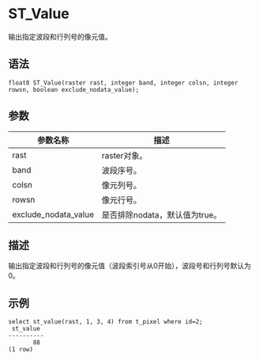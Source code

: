 # ST\_Value

输出指定波段和行列号的像元值。

## 语法

```
float8 ST_Value(raster rast, integer band, integer colsn, integer rowsn, boolean exclude_nodata_value);
```

## 参数

|参数名称|描述|
|----|--|
|rast|raster对象。|
|band|波段序号。|
|colsn|像元列号。|
|rowsn|像元行号。|
|exclude\_nodata\_value|是否排除nodata，默认值为true。|

## 描述

输出指定波段和行列号的像元值（波段索引号从0开始），波段号和行列号默认为0。

## 示例

```
select st_value(rast, 1, 3, 4) from t_pixel where id=2;
 st_value 
----------
       88
(1 row)
```

